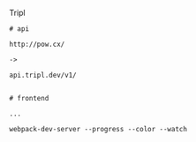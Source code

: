 Tripl

```
# api

http://pow.cx/

->

api.tripl.dev/v1/


```


```
# frontend

...

```

```
webpack-dev-server --progress --color --watch

```
